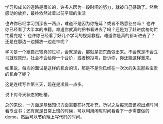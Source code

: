 学习和成长的道路是很长的，许多人因为一段时间的努力，就被自己感动了。然后感动的放弃，最终依然过着以前平庸的生活

也许你已经学习到深夜一两点，难道不是因为你拖延？或者不熟悉业务吗？
也许你已经看了大半本的书籍，难道你就真的把书看进去了吗？还是为了赶进度匆匆忙忙看完呢？
也许你已经看了好几个学习的视频教程，难道你是真的都听进去了？还是在那边一边播放一边走神呢？

学习是一个跟自己较真的过程，会就是会，那就是把东西做出来。不会就是不会立马就现原形。社会不会给你一个台阶，或者模拟考，告诉你，你还能这样重来。

如果说，每次的面试是这样的机会的话，那是不是你已经在一次次的失去那些宝贵的机会了呢？

这是连续写作第三天，现在是凌晨一点多。

说下对今天状态的吐槽。

总的来说，一方面是基础知识方面需要在补充补充，所以之后每天应该腾出点时间看专业书；还有就是日常上班的时候，可以利用闲暇时间看看下一步需要做的demo，然后可以节约晚上写代码的时间。

